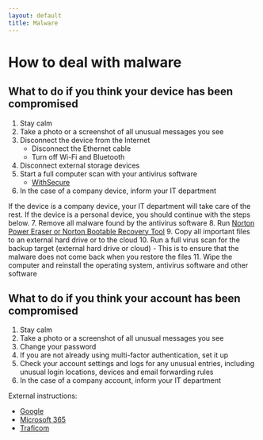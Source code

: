 ```yaml
---
layout: default
title: Malware
---
```


# How to deal with malware
## What to do if you think your device has been compromised
1. Stay calm
2. Take a photo or a screenshot of all unusual messages you see
3. Disconnect the device from the Internet
   - Disconnect the Ethernet cable
   - Turn off Wi-Fi and Bluetooth
4. Disconnect external storage devices
5. Start a full computer scan with your antivirus software
   - [WithSecure](https://helpdesk.it.helsinki.fi/en/instructions/information-security-and-cloud-services/information-security/withsecure-client#full_scan_fi)
6. In the case of a company device, inform your IT department

If the device is a company device, your IT department will take care of the rest.
If the device is a personal device, you should continue with the steps below.
7. Remove all malware found by the antivirus software
8. Run [Norton Power Eraser or Norton Bootable Recovery Tool](https://support.norton.com/sp/static/external/tools/overview.html)
9. Copy all important files to an external hard drive or to the cloud
10. Run a full virus scan for the backup target (external hard drive or cloud)
    - This is to ensure that the malware does not come back when you restore the files
11. Wipe the computer and reinstall the operating system, antivirus software and other software


## What to do if you think your account has been compromised
1. Stay calm
2. Take a photo or a screenshot of all unusual messages you see
3. Change your password
4. If you are not already using multi-factor authentication, set it up
5. Check your account settings and logs for any unusual entries,
  including unusual login locations, devices and email forwarding rules
6. In the case of a company account, inform your IT department

External instructions:
- [Google](https://support.google.com/accounts/answer/6294825)
- [Microsoft 365](https://learn.microsoft.com/en-us/defender-office-365/responding-to-a-compromised-email-account)
- [Traficom](https://www.kyberturvallisuuskeskus.fi/en/ncsc-news/instructions-and-guides/what-do-event-microsoft-365-account-compromise)

